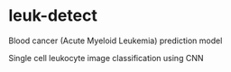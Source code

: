 # leuk-detect
Blood cancer (Acute Myeloid Leukemia) prediction model

Single cell leukocyte image classification using CNN
